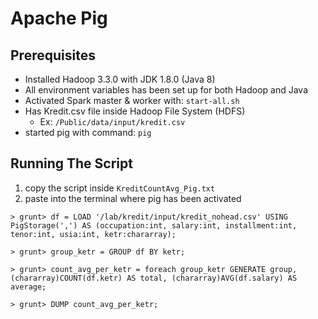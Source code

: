 # Apache Pig

## Prerequisites
- Installed Hadoop 3.3.0 with JDK 1.8.0 (Java 8)
- All environment variables has been set up for both Hadoop and Java
- Activated Spark master & worker with: `start-all.sh`
- Has Kredit.csv file inside Hadoop File System (HDFS)
	- Ex: `/Public/data/input/kredit.csv`
- started pig with command: `pig`

## Running The Script
1. copy the script inside `KreditCountAvg_Pig.txt`
2. paste into the terminal where pig has been activated

```
> grunt> df = LOAD '/lab/kredit/input/kredit_nohead.csv' USING PigStorage(',') AS (occupation:int, salary:int, installment:int, tenor:int, usia:int, ketr:chararray);

> grunt> group_ketr = GROUP df BY ketr;

> grunt> count_avg_per_ketr = foreach group_ketr GENERATE group, (chararray)COUNT(df.ketr) AS total, (chararray)AVG(df.salary) AS average;

> grunt> DUMP count_avg_per_ketr;
```